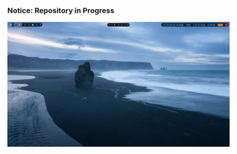 ### Notice: Repository in Progress

![Screenshot](https://github.com/layoutlinux/sway_dotfiles/blob/main/Screenshot.png?raw=true)
